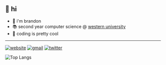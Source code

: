 ## 👋 hi
- 🌸 i'm brandon
- 📚 second year computer science @ [western university](https://www.uwo.ca/)
- 🥽 coding is pretty cool
---
[![website](https://img.shields.io/badge/-website-orange?style=flat-square&logo=GoogleChrome&logoColor=white)](https://minokah.github.io)
[![gmail](https://img.shields.io/badge/-email-ea4335?style=flat-square&logo=Gmail&logoColor=white)](mailto:luu.brandon@hotmail.com)
[![twitter](https://img.shields.io/badge/-twitter-1da1f2?style=flat-square&logo=Twitter&logoColor=white)](https://twitter.com/minokah_)

![Top Langs](https://github-readme-stats.vercel.app/api/top-langs/?username=minokah&layout=compact)
